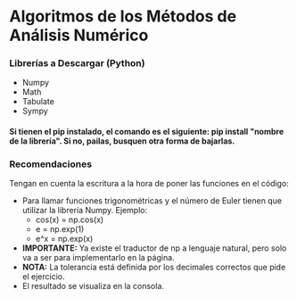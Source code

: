# Algoritmos de los Métodos de Análisis Numérico
### Librerías a Descargar (Python)
- Numpy
- Math
- Tabulate
- Sympy
#### Si tienen el pip instalado, el comando es el siguiente: pip install "nombre de la librería". Si no, pailas, busquen otra forma de bajarlas.

### Recomendaciones
Tengan en cuenta la escritura a la hora de poner las funciones en el código:
- Para llamar funciones trigonométricas y el número de Euler tienen que utilizar la librería Numpy. Ejemplo: 
  - cos(x) = np.cos(x)
  - e = np.exp(1)
  - e^x = np.exp(x)
- **IMPORTANTE:** Ya existe el traductor de np a lenguaje natural, pero solo va a ser para implementarlo en la página.
- **NOTA:** La tolerancia está definida por los decimales correctos que pide el ejercicio.
- El resultado se visualiza en la consola.
